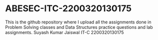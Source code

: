# ABESEC-ITC-2200320130175
This is the github repository where I upload all the assignments done in Problem Solving classes and Data Structures practice questions and lab assignments. Suyash Kumar Jaiswal IT-C 2200320130175  
